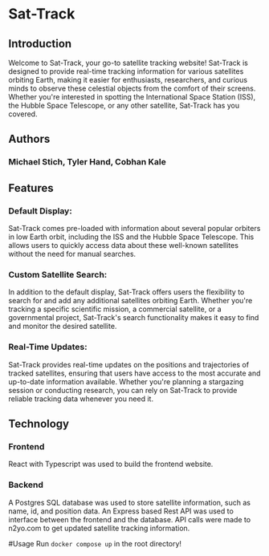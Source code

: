 # Sat-Track
## Introduction

Welcome to Sat-Track, your go-to satellite tracking website! Sat-Track is designed to provide real-time tracking information for various satellites orbiting Earth, making it easier for enthusiasts, researchers, and curious minds to observe these celestial objects from the comfort of their screens. Whether you're interested in spotting the International Space Station (ISS), the Hubble Space Telescope, or any other satellite, Sat-Track has you covered.

## Authors
### Michael Stich, Tyler Hand, Cobhan Kale

## Features
### Default Display:
Sat-Track comes pre-loaded with information about several popular orbiters in low Earth orbit, including the ISS and the Hubble Space Telescope. This allows users to quickly access data about these well-known satellites without the need for manual searches.
### Custom Satellite Search:
In addition to the default display, Sat-Track offers users the flexibility to search for and add any additional satellites orbiting Earth. Whether you're tracking a specific scientific mission, a commercial satellite, or a governmental project, Sat-Track's search functionality makes it easy to find and monitor the desired satellite.
### Real-Time Updates:
Sat-Track provides real-time updates on the positions and trajectories of tracked satellites, ensuring that users have access to the most accurate and up-to-date information available. Whether you're planning a stargazing session or conducting research, you can rely on Sat-Track to provide reliable tracking data whenever you need it.

## Technology

### Frontend
React with Typescript was used to build the frontend website. 

### Backend
A Postgres SQL database was used to store satellite information, such as name, id, and position data.
An Express based Rest API was used to interface between the frontend and the database.
API calls were made to n2yo.com to get updated satellite tracking information. 

#Usage
Run `docker compose up` in the root directory!
